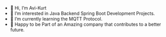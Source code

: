 - 👋 Hi, I’m Avi-Kurt
- 👀 I’m interested in Java Backend Spring Boot Development Projects.
- 🌱 I’m currently learning the MQTT Protocol.
- 💖 Happy to be Part of an Amazing company that contributes to a better future.
